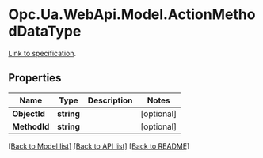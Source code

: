 # Opc.Ua.WebApi.Model.ActionMethodDataType
[Link to specification](https://reference.opcfoundation.org/v105/Core/docs/Part14/6.2.3/#6.2.3.10.5).

## Properties

Name | Type | Description | Notes
------------ | ------------- | ------------- | -------------
**ObjectId** | **string** |  | [optional] 
**MethodId** | **string** |  | [optional] 

[[Back to Model list]](../README.md#documentation-for-models) [[Back to API list]](../README.md#documentation-for-api-endpoints) [[Back to README]](../README.md)

